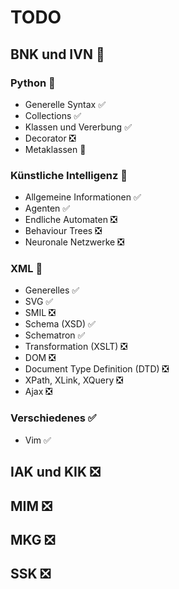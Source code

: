 # TODO

## BNK und IVN :large_orange_diamond:

### Python :large_orange_diamond:

* Generelle Syntax :white_check_mark:
* Collections :white_check_mark:
* Klassen und Vererbung :white_check_mark:
* Decorator :negative_squared_cross_mark:
* Metaklassen :large_orange_diamond:

### Künstliche Intelligenz :large_orange_diamond:

* Allgemeine Informationen :white_check_mark:
* Agenten :white_check_mark:
* Endliche Automaten :negative_squared_cross_mark:
* Behaviour Trees :negative_squared_cross_mark:
* Neuronale Netzwerke :negative_squared_cross_mark:

### XML :large_orange_diamond:

* Generelles :white_check_mark:
* SVG :white_check_mark:
* SMIL :negative_squared_cross_mark:
* Schema (XSD) :white_check_mark:
* Schematron :white_check_mark:
* Transformation (XSLT) :negative_squared_cross_mark:
* DOM :negative_squared_cross_mark:
* Document Type Definition (DTD) :negative_squared_cross_mark:
* XPath, XLink, XQuery :negative_squared_cross_mark:
* Ajax :negative_squared_cross_mark:

### Verschiedenes :white_check_mark:

* Vim :white_check_mark:

## IAK und KIK :negative_squared_cross_mark:

## MIM :negative_squared_cross_mark:

## MKG :negative_squared_cross_mark:

## SSK :negative_squared_cross_mark:
